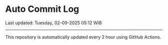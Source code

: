 # Auto Commit Log

Last updated: Tuesday, 02-09-2025 05:12 WIB

---

This repository is automatically updated every 2 hour using GitHub Actions.
